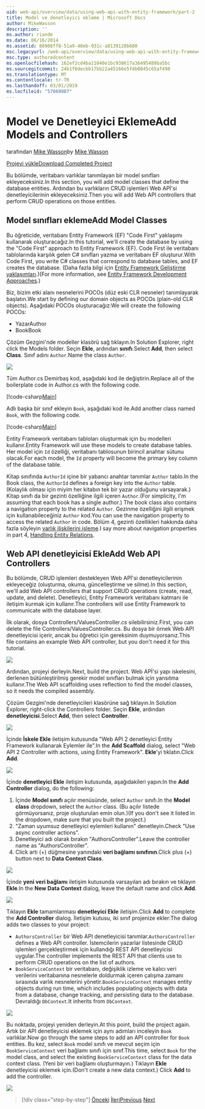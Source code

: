 ```yaml
---
uid: web-api/overview/data/using-web-api-with-entity-framework/part-2
title: Model ve denetleyici ekleme | Microsoft Docs
author: MikeWasson
description: ''
ms.author: riande
ms.date: 06/16/2014
ms.assetid: 88908ff8-51a9-40eb-931c-a8139128b680
msc.legacyurl: /web-api/overview/data/using-web-api-with-entity-framework/part-2
msc.type: authoredcontent
ms.openlocfilehash: 162ef2cd4ba11040e1bc938617a36495489ba5bc
ms.sourcegitcommit: 24b1f6decbb17bb22a45166e5fdb0845c65af498
ms.translationtype: MT
ms.contentlocale: tr-TR
ms.lasthandoff: 03/01/2019
ms.locfileid: "57069807"
---
```

<a name="add-models-and-controllers"></a><span data-ttu-id="ae2a4-102">Model ve Denetleyici Ekleme</span><span class="sxs-lookup"><span data-stu-id="ae2a4-102">Add Models and Controllers</span></span>
====================
<span data-ttu-id="ae2a4-103">tarafından [Mike Wasson](https://github.com/MikeWasson)</span><span class="sxs-lookup"><span data-stu-id="ae2a4-103">by [Mike Wasson](https://github.com/MikeWasson)</span></span>

[<span data-ttu-id="ae2a4-104">Projeyi yükle</span><span class="sxs-lookup"><span data-stu-id="ae2a4-104">Download Completed Project</span></span>](https://github.com/MikeWasson/BookService)

<span data-ttu-id="ae2a4-105">Bu bölümde, veritabanı varlıklar tanımlayan bir model sınıfları ekleyeceksiniz.</span><span class="sxs-lookup"><span data-stu-id="ae2a4-105">In this section, you will add model classes that define the database entities.</span></span> <span data-ttu-id="ae2a4-106">Ardından bu varlıkların CRUD işlemleri Web APİ'si denetleyicilerinin ekleyeceksiniz.</span><span class="sxs-lookup"><span data-stu-id="ae2a4-106">Then you will add Web API controllers that perform CRUD operations on those entities.</span></span>

## <a name="add-model-classes"></a><span data-ttu-id="ae2a4-107">Model sınıfları ekleme</span><span class="sxs-lookup"><span data-stu-id="ae2a4-107">Add Model Classes</span></span>

<span data-ttu-id="ae2a4-108">Bu öğreticide, veritabanı Entity Framework (EF) "Code First" yaklaşımı kullanarak oluşturacağız.</span><span class="sxs-lookup"><span data-stu-id="ae2a4-108">In this tutorial, we'll create the database by using the "Code First" approach to Entity Framework (EF).</span></span> <span data-ttu-id="ae2a4-109">Code First ile veritabanı tablolarında karşılık gelen C# sınıfları yazma ve veritabanı EF oluşturur.</span><span class="sxs-lookup"><span data-stu-id="ae2a4-109">With Code First, you write C# classes that correspond to database tables, and EF creates the database.</span></span> <span data-ttu-id="ae2a4-110">(Daha fazla bilgi için [Entity Framework Geliştirme yaklaşımları](https://msdn.microsoft.com/library/ms178359%28v=vs.110%29.aspx#dbfmfcf).)</span><span class="sxs-lookup"><span data-stu-id="ae2a4-110">(For more information, see [Entity Framework Development Approaches](https://msdn.microsoft.com/library/ms178359%28v=vs.110%29.aspx#dbfmfcf).)</span></span>

<span data-ttu-id="ae2a4-111">Biz, bizim etki alanı nesnelerini POCOs (düz eski CLR nesneler) tanımlayarak başlatın.</span><span class="sxs-lookup"><span data-stu-id="ae2a4-111">We start by defining our domain objects as POCOs (plain-old CLR objects).</span></span> <span data-ttu-id="ae2a4-112">Aşağıdaki POCOs oluşturacağız:</span><span class="sxs-lookup"><span data-stu-id="ae2a4-112">We will create the following POCOs:</span></span>

- <span data-ttu-id="ae2a4-113">Yazar</span><span class="sxs-lookup"><span data-stu-id="ae2a4-113">Author</span></span>
- <span data-ttu-id="ae2a4-114">Book</span><span class="sxs-lookup"><span data-stu-id="ae2a4-114">Book</span></span>

<span data-ttu-id="ae2a4-115">Çözüm Gezgini'nde modeller klasörü sağ tıklayın.</span><span class="sxs-lookup"><span data-stu-id="ae2a4-115">In Solution Explorer, right click the Models folder.</span></span> <span data-ttu-id="ae2a4-116">Seçin **Ekle**, ardından **sınıfı**.</span><span class="sxs-lookup"><span data-stu-id="ae2a4-116">Select **Add**, then select **Class**.</span></span> <span data-ttu-id="ae2a4-117">Sınıf adını `Author`.</span><span class="sxs-lookup"><span data-stu-id="ae2a4-117">Name the class `Author`.</span></span>

![](part-2/_static/image1.png)

<span data-ttu-id="ae2a4-118">Tüm Author.cs Demirbaş kod, aşağıdaki kod ile değiştirin.</span><span class="sxs-lookup"><span data-stu-id="ae2a4-118">Replace all of the boilerplate code in Author.cs with the following code.</span></span>

[!code-csharp[Main](part-2/samples/sample1.cs)]

<span data-ttu-id="ae2a4-119">Adlı başka bir sınıf ekleyin `Book`, aşağıdaki kod ile.</span><span class="sxs-lookup"><span data-stu-id="ae2a4-119">Add another class named `Book`, with the following code.</span></span>

[!code-csharp[Main](part-2/samples/sample2.cs)]

<span data-ttu-id="ae2a4-120">Entity Framework veritabanı tabloları oluşturmak için bu modelleri kullanır.</span><span class="sxs-lookup"><span data-stu-id="ae2a4-120">Entity Framework will use these models to create database tables.</span></span> <span data-ttu-id="ae2a4-121">Her model için `Id` özelliği, veritabanı tablosunun birincil anahtar sütunu olacak.</span><span class="sxs-lookup"><span data-stu-id="ae2a4-121">For each model, the `Id` property will become the primary key column of the database table.</span></span>

<span data-ttu-id="ae2a4-122">Kitap sınıfında `AuthorId` içine bir yabancı anahtar tanımlar `Author` tablo.</span><span class="sxs-lookup"><span data-stu-id="ae2a4-122">In the Book class, the `AuthorId` defines a foreign key into the `Author` table.</span></span> <span data-ttu-id="ae2a4-123">(Kolaylık olması için miyim her kitabın tek bir yazar olduğunu varsayarak.) Kitap sınıfı da bir gezinti özelliğine ilgili içeren `Author`.</span><span class="sxs-lookup"><span data-stu-id="ae2a4-123">(For simplicity, I'm assuming that each book has a single author.) The book class also contains a navigation property to the related `Author`.</span></span> <span data-ttu-id="ae2a4-124">Gezinme özelliğini ilgili erişmek için kullanabileceğiniz `Author` kod.</span><span class="sxs-lookup"><span data-stu-id="ae2a4-124">You can use the navigation property to access the related `Author` in code.</span></span> <span data-ttu-id="ae2a4-125">Bölüm 4, gezinti özellikleri hakkında daha fazla söyleyin [varlık ilişkilerini işleme](part-4.md).</span><span class="sxs-lookup"><span data-stu-id="ae2a4-125">I say more about navigation properties in part 4, [Handling Entity Relations](part-4.md).</span></span>

## <a name="add-web-api-controllers"></a><span data-ttu-id="ae2a4-126">Web API denetleyicisi Ekle</span><span class="sxs-lookup"><span data-stu-id="ae2a4-126">Add Web API Controllers</span></span>

<span data-ttu-id="ae2a4-127">Bu bölümde, CRUD işlemleri destekleyen Web APİ'si denetleyicilerinin ekleyeceğiz (oluşturma, okuma, güncelleştirme ve silme).</span><span class="sxs-lookup"><span data-stu-id="ae2a4-127">In this section, we'll add Web API controllers that support CRUD operations (create, read, update, and delete).</span></span> <span data-ttu-id="ae2a4-128">Denetleyici, Entity Framework veritabanı katmanı ile iletişim kurmak için kullanır.</span><span class="sxs-lookup"><span data-stu-id="ae2a4-128">The controllers will use Entity Framework to communicate with the database layer.</span></span>

<span data-ttu-id="ae2a4-129">İlk olarak, dosya Controllers/ValuesController.cs silebilirsiniz.</span><span class="sxs-lookup"><span data-stu-id="ae2a4-129">First, you can delete the file Controllers/ValuesController.cs.</span></span> <span data-ttu-id="ae2a4-130">Bu dosya bir örnek Web API denetleyicisi içerir, ancak bu öğretici için gereksinim duymuyorsanız.</span><span class="sxs-lookup"><span data-stu-id="ae2a4-130">This file contains an example Web API controller, but you don't need it for this tutorial.</span></span>

![](part-2/_static/image2.png)

<span data-ttu-id="ae2a4-131">Ardından, projeyi derleyin.</span><span class="sxs-lookup"><span data-stu-id="ae2a4-131">Next, build the project.</span></span> <span data-ttu-id="ae2a4-132">Web APİ'si yapı iskelesini, derlenen bütünleştirilmiş gerekir model sınıfları bulmak için yansıtma kullanır.</span><span class="sxs-lookup"><span data-stu-id="ae2a4-132">The Web API scaffolding uses reflection to find the model classes, so it needs the compiled assembly.</span></span>

<span data-ttu-id="ae2a4-133">Çözüm Gezgini'nde denetleyicileri klasörüne sağ tıklayın.</span><span class="sxs-lookup"><span data-stu-id="ae2a4-133">In Solution Explorer, right-click the Controllers folder.</span></span> <span data-ttu-id="ae2a4-134">Seçin **Ekle**, ardından **denetleyicisi**.</span><span class="sxs-lookup"><span data-stu-id="ae2a4-134">Select **Add**, then select **Controller**.</span></span>

![](part-2/_static/image3.png)

<span data-ttu-id="ae2a4-135">İçinde **İskele Ekle** iletişim kutusunda "Web API 2 denetleyici Entity Framework kullanarak Eylemler ile".</span><span class="sxs-lookup"><span data-stu-id="ae2a4-135">In the **Add Scaffold** dialog, select "Web API 2 Controller with actions, using Entity Framework".</span></span> <span data-ttu-id="ae2a4-136">**Ekle**'yi tıklatın.</span><span class="sxs-lookup"><span data-stu-id="ae2a4-136">Click **Add**.</span></span>

![](part-2/_static/image4.png)

<span data-ttu-id="ae2a4-137">İçinde **denetleyici Ekle** iletişim kutusunda, aşağıdakileri yapın:</span><span class="sxs-lookup"><span data-stu-id="ae2a4-137">In the **Add Controller** dialog, do the following:</span></span>

1. <span data-ttu-id="ae2a4-138">İçinde **Model sınıfı** açılır menüsünde, select `Author` sınıfı.</span><span class="sxs-lookup"><span data-stu-id="ae2a4-138">In the **Model class** dropdown, select the `Author` class.</span></span> <span data-ttu-id="ae2a4-139">(Bu açılır listede görmüyorsanız, proje oluşturulan emin olun.)</span><span class="sxs-lookup"><span data-stu-id="ae2a4-139">(If you don't see it listed in the dropdown, make sure that you built the project.)</span></span>
2. <span data-ttu-id="ae2a4-140">"Zaman uyumsuz denetleyici eylemleri kullanın" denetleyin.</span><span class="sxs-lookup"><span data-stu-id="ae2a4-140">Check "Use async controller actions".</span></span>
3. <span data-ttu-id="ae2a4-141">Denetleyici adı olarak bırakın &quot;AuthorsController&quot;.</span><span class="sxs-lookup"><span data-stu-id="ae2a4-141">Leave the controller name as &quot;AuthorsController&quot;.</span></span>
4. <span data-ttu-id="ae2a4-142">Click artı (+) düğmesine yanındaki **veri bağlamı sınıfının**.</span><span class="sxs-lookup"><span data-stu-id="ae2a4-142">Click plus (+) button next to **Data Context Class**.</span></span>

![](part-2/_static/image5.png)

<span data-ttu-id="ae2a4-143">İçinde **yeni veri bağlamı** iletişim kutusunda varsayılan adı bırakın ve tıklayın **Ekle**.</span><span class="sxs-lookup"><span data-stu-id="ae2a4-143">In the **New Data Context** dialog, leave the default name and click **Add**.</span></span>

![](part-2/_static/image6.png)

<span data-ttu-id="ae2a4-144">Tıklayın **Ekle** tamamlanması **denetleyici Ekle** iletişim.</span><span class="sxs-lookup"><span data-stu-id="ae2a4-144">Click **Add** to complete the **Add Controller** dialog.</span></span> <span data-ttu-id="ae2a4-145">İletişim kutusu, iki sınıf projenize ekler:</span><span class="sxs-lookup"><span data-stu-id="ae2a4-145">The dialog adds two classes to your project:</span></span>

- <span data-ttu-id="ae2a4-146">`AuthorsController` bir Web API denetleyicisi tanımlar.</span><span class="sxs-lookup"><span data-stu-id="ae2a4-146">`AuthorsController` defines a Web API controller.</span></span> <span data-ttu-id="ae2a4-147">İstemcilerin yazarlar listesinde CRUD işlemleri gerçekleştirmek için kullandığı REST API denetleyicisi uygular.</span><span class="sxs-lookup"><span data-stu-id="ae2a4-147">The controller implements the REST API that clients use to perform CRUD operations on the list of authors.</span></span>
- <span data-ttu-id="ae2a4-148">`BookServiceContext` bir veritabanı, değişiklik izleme ve kalıcı veri verilerini veritabanına nesnelerle doldurmak içeren çalışma zamanı sırasında varlık nesnelerini yönetir.</span><span class="sxs-lookup"><span data-stu-id="ae2a4-148">`BookServiceContext` manages entity objects during run time, which includes populating objects with data from a database, change tracking, and persisting data to the database.</span></span> <span data-ttu-id="ae2a4-149">Devraldığı `DbContext`.</span><span class="sxs-lookup"><span data-stu-id="ae2a4-149">It inherits from `DbContext`.</span></span>

![](part-2/_static/image7.png)

<span data-ttu-id="ae2a4-150">Bu noktada, projeyi yeniden derleyin.</span><span class="sxs-lookup"><span data-stu-id="ae2a4-150">At this point, build the project again.</span></span> <span data-ttu-id="ae2a4-151">Artık bir API denetleyicisi eklemek için aynı adımları inceleyin `Book` varlıklar.</span><span class="sxs-lookup"><span data-stu-id="ae2a4-151">Now go through the same steps to add an API controller for `Book` entities.</span></span> <span data-ttu-id="ae2a4-152">Bu kez, select `Book` model sınıfı ve mevcut seçim için `BookServiceContext` veri bağlamı sınıfı için sınıf.</span><span class="sxs-lookup"><span data-stu-id="ae2a4-152">This time, select `Book` for the model class, and select the existing `BookServiceContext` class for the data context class.</span></span> <span data-ttu-id="ae2a4-153">(Yeni bir veri bağlamı oluşturmayın.) Tıklayın **Ekle** denetleyicisi eklemek için.</span><span class="sxs-lookup"><span data-stu-id="ae2a4-153">(Don't create a new data context.) Click **Add** to add the controller.</span></span>

![](part-2/_static/image8.png)

> [!div class="step-by-step"]
> <span data-ttu-id="ae2a4-154">[Önceki](part-1.md)
> [İleri](part-3.md)</span><span class="sxs-lookup"><span data-stu-id="ae2a4-154">[Previous](part-1.md)
[Next](part-3.md)</span></span>
